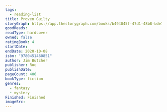 ```yaml
---
tags:
  - reading-list
title: Proven Guilty
storyGraph: https://app.thestorygraph.com/books/b494045f-47d1-48b8-bde7-70b739313bff
goodReads:
readType: hardcover
owned: false
ratingBook: 4
startDate:
endDate: 2020-10-08
isbn: "9780451460851"
author: Jim Butcher
publisher: Roc
publishDate:
pageCount: 406
bookType: fiction
genres:
  - fantasy
  - mystery
Finished: Finished
imageSrc:
---
```

